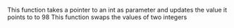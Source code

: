 This function takes a pointer to an int as parameter and updates the value it points to to 98
This function swaps the values of two integers
